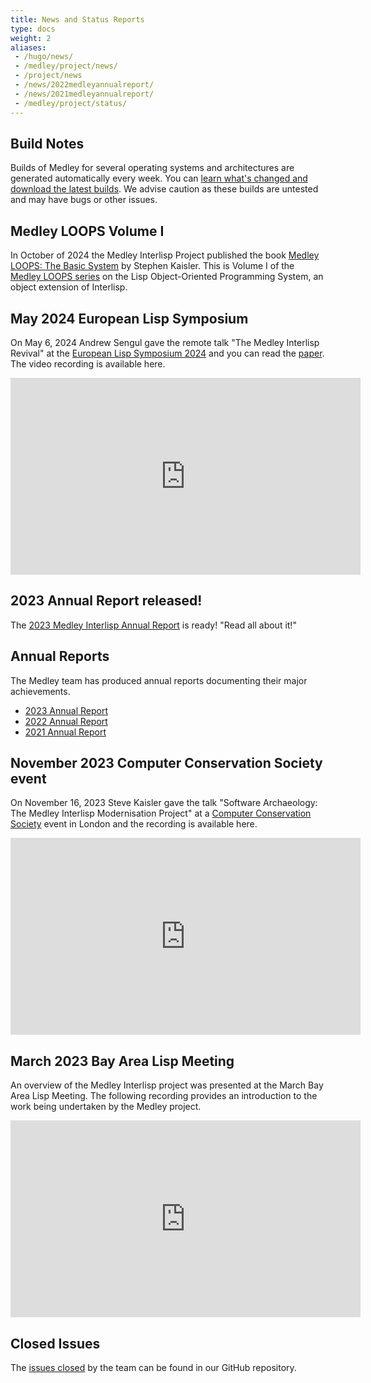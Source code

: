```yaml
---
title: News and Status Reports
type: docs
weight: 2
aliases:
 - /hugo/news/
 - /medley/project/news/
 - /project/news
 - /news/2022medleyannualreport/
 - /news/2021medleyannualreport/
 - /medley/project/status/
---
```


## Build Notes

Builds of Medley for several operating systems and architectures are generated automatically every week. You can [learn what's changed and download the latest builds](https://github.com/Interlisp/medley/releases). We advise caution as these builds are untested and may have bugs or other issues.

## Medley LOOPS Volume I

In October of 2024 the Medley Interlisp Project published the book [Medley LOOPS: The Basic System](/documentation/2024-loops-book-1.pdf) by Stephen Kaisler. This is Volume I of the [Medley LOOPS series](/software/using-medley#interlisp-books) on the Lisp Object-Oriented Programming System, an object extension of Interlisp.

## May 2024 European Lisp Symposium

On May 6, 2024 Andrew Sengul gave the remote talk "The Medley Interlisp Revival" at the [European Lisp Symposium 2024](https://european-lisp-symposium.org/2024/index.html) and you can read the [paper](https://doi.org/10.5281/zenodo.11090093). The video recording is available here.

<iframe width="560" height="315" src="https://www.youtube-nocookie.com/embed/ZBAJukF5mPE?si=nLVT7PRHd4-m0OMp" title="YouTube video player" frameborder="0" allow="accelerometer; autoplay; clipboard-write; encrypted-media; gyroscope; picture-in-picture; web-share" referrerpolicy="strict-origin-when-cross-origin" allowfullscreen></iframe>

## 2023 Annual Report released!

The [2023 Medley Interlisp Annual Report](/project/status/2023medleyannualreport) is ready! "Read all about it!"


## Annual Reports

The Medley team has produced annual reports documenting their major achievements.

- [2023 Annual Report](/project/status/2023medleyannualreport)
- [2022 Annual Report](/project/status/2022medleyannualreport)
- [2021 Annual Report](/project/status/2021medleyannualreport)

## November 2023 Computer Conservation Society event

On November 16, 2023 Steve Kaisler gave the talk "Software Archaeology: The Medley Interlisp Modernisation Project" at a [Computer Conservation Society](https://www.computerconservationsociety.org/) event in London and the recording is available here.

<iframe width="560" height="315" src="https://www.youtube-nocookie.com/embed/VcRsSAzUIx0?si=QIbQ3_owOYbC57uW" title="YouTube video player" frameborder="0" allow="accelerometer; autoplay; clipboard-write; encrypted-media; gyroscope; picture-in-picture; web-share" allowfullscreen></iframe>

## March 2023 Bay Area Lisp Meeting

An overview of the Medley Interlisp project was presented at the March Bay Area
Lisp Meeting.  The following recording provides an introduction to the work
being undertaken by the Medley project.

<iframe width="560" height="315" src="https://www.youtube.com/embed/N1MobfEaoWY" title="YouTube video player" frameborder="0" allow="accelerometer; autoplay; clipboard-write; encrypted-media; gyroscope; picture-in-picture; web-share" allowfullscreen></iframe>

## Closed Issues

The [issues closed](https://github.com/Interlisp/medley/issues?q=is%3Aissue+is%3Aclosed) by the team can be found in our GitHub repository.
